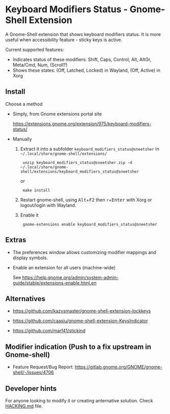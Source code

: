 # Keyboard Modifiers Status - Gnome-Shell Extension

 A Gnome-Shell extension that shows keyboard modifiers status. It is more useful when accessibility feature - sticky keys is active. 

 Current supported features:

 - Indicates status of these modifiers: Shift, Caps, Control, Alt, AltGr, Meta/Cmd, Num, (Scroll?)
 - Shows these states: (Off, Latched, Locked) in Wayland, (Off, Active) in Xorg

## Install

Choose a method

- Simply, from Gnome extensions portal site

    https://extensions.gnome.org/extension/975/keyboard-modifiers-status/

- Manually

    1. Extract it into a subfolder `keyboard_modifiers_status@sneetsher` in `~/.local/share/gnome-shell/extensions/`
    
            unzip keyboard_modifiers_status@sneetsher.zip -d ~/.local/share/gnome-shell/extensions/keyboard_modifiers_status@sneetsher

        or

            make install
    
    2. Restart gnome-shell, using <kbd>Alt</kbd>+<kbd>F2</kbd> then `r`+<kbd>Enter</kbd> with Xorg or logout/login with Wayland.
    
    3. Enable it
    
            gnome-extensions enable keyboard_modifiers_status@sneetsher


## Extras

- The preferences window allows customizing modifier mappings and display symbols.

- Enable an extension for all users (machine-wide)

    See https://help.gnome.org/admin/system-admin-guide/stable/extensions-enable.html.en



## Alternatives

- https://github.com/kazysmaster/gnome-shell-extension-lockkeys
- https://github.com/caasiu/gnome-shell-extension-KeysIndicator

- https://github.com/marf41/stickind

## Modifier indication (Push to a fix upstream in Gnome-shell)

- Feature Request/Bug Report: https://gitlab.gnome.org/GNOME/gnome-shell/-/issues/4706

## Developer hints

For anyone looking to modify it or creating anternative solution. Check [HACKING.md](HACKING.md) file.